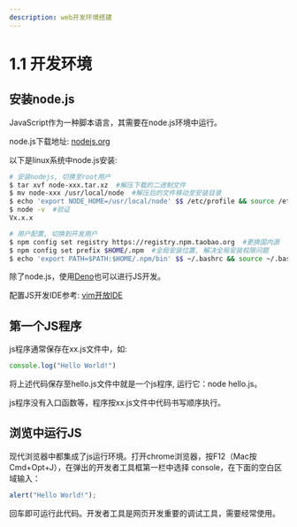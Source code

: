 ```yaml
---
description: web开发环境搭建
---
```


# 1.1 开发环境

## 安装node.js

JavaScript作为一种脚本语言，其需要在node.js环境中运行。

node.js下载地址: [nodejs.org](https://nodejs.org/en/)

以下是linux系统中node.js安装:

```bash
# 安装nodejs, 切换至root用户
$ tar xvf node-xxx.tar.xz  #解压下载的二进制文件
$ mv node-xxx /usr/local/node  #解压后的文件移动至安装目录
$ echo 'export NODE_HOME=/usr/local/node' $$ /etc/profile && source /etc/profile  #添加环境变量
$ node -v  #验证
Vx.x.x

# 用户配置, 切换到开发用户
$ npm config set registry https://registry.npm.taobao.org  #更换国内源
$ npm config set prefix $HOME/.npm  #全局安装位置, 解决全局安装权限问题
$ echo 'export PATH=$PATH:$HOME/.npm/bin' $$ ~/.bashrc && source ~/.bashrc  #配置普通用户PATH
```

除了node.js，使用[Deno](https://deno.land/)也可以进行JS开发。

配置JS开发IDE参考: [vim开放IDE](https://jieem.gitbook.io/linux/linux/2-bian-ji-qi/2.3-vim-ka-fa-ide)

## 第一个JS程序

js程序通常保存在xx.js文件中，如:

```javascript
console.log("Hello World!")
```

将上述代码保存至hello.js文件中就是一个js程序, 运行它：node hello.js。

js程序没有入口函数等，程序按xx.js文件中代码书写顺序执行。

## 浏览中运行JS

现代浏览器中都集成了js运行环境。打开chrome浏览器，按F12（Mac按Cmd+Opt+J），在弹出的开发者工具框第一栏中选择 console，在下面的空白区域输入：

```javascript
alert("Hello World!");
```

回车即可运行此代码。开发者工具是网页开发重要的调试工具，需要经常使用。

